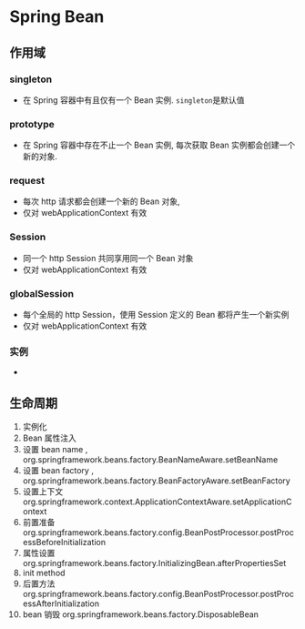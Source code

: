 # Spring Bean 



## 作用域
### singleton
- 在 Spring 容器中有且仅有一个 Bean 实例. `singleton`是默认值
### prototype
- 在 Spring 容器中存在不止一个 Bean 实例, 每次获取 Bean 实例都会创建一个新的对象. 

### request
- 每次 http 请求都会创建一个新的 Bean 对象, 
- 仅对 webApplicationContext 有效

### Session
- 同一个 http Session 共同享用同一个 Bean 对象
- 仅对 webApplicationContext 有效

### globalSession
- 每个全局的 http Session，使用 Session 定义的 Bean 都将产生一个新实例
- 仅对 webApplicationContext 有效

### 实例
- 



## 生命周期
1. 实例化
1. Bean 属性注入
1. 设置 bean name , org.springframework.beans.factory.BeanNameAware.setBeanName 
1. 设置 bean factory , org.springframework.beans.factory.BeanFactoryAware.setBeanFactory
1. 设置上下文 org.springframework.context.ApplicationContextAware.setApplicationContext
1. 前置准备 org.springframework.beans.factory.config.BeanPostProcessor.postProcessBeforeInitialization
1. 属性设置 org.springframework.beans.factory.InitializingBean.afterPropertiesSet
1. init method 
1. 后置方法 org.springframework.beans.factory.config.BeanPostProcessor.postProcessAfterInitialization
1. bean 销毁 org.springframework.beans.factory.DisposableBean

